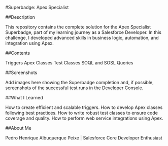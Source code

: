 #Superbadge: Apex Specialist

##Description
  
  This repository contains the complete solution for the Apex Specialist Superbadge, part of my learning journey as a Salesforce 
  Developer. In this challenge, I developed 
  advanced skills in business logic, automation, and integration using Apex.

##Contents
 
 Triggers
 Apex Classes
 Test Classes
 SOQL and SOSL Queries

##Screenshots

Add images here showing the Superbadge completion and, if possible, screenshots of the successful test runs in the Developer Console.

##What I Learned

 How to create efficient and scalable triggers.
 How to develop Apex classes following best practices.
 How to write robust test classes to ensure code coverage and quality.
 How to perform web service integrations using Apex.

##About Me

Pedro Henrique Albuquerque Peixe | Salesforce Core Developer Enthusiast
